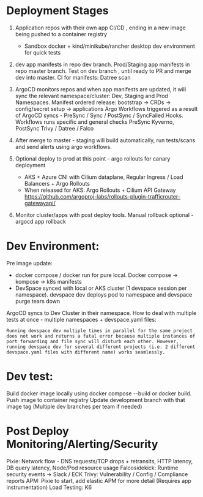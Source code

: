 # Deployment Stages

1. Application repos with their own app CI/CD , ending in a new image being pushed to a container registry

   - Sandbox docker + kind/minikube/rancher desktop dev environment for quick tests

2. dev app manifests in repo dev branch. Prod/Staging app manifests in repo master branch. Test on dev branch , until ready to PR and merge dev into master. CI for manifests: Datree scan

3. ArgoCD monitors repos and when app manifests are updated, it will sync the relevant namespace/cluster: Dev, Staging and Prod Namespaces. Manifest ordered release: bootstrap -> CRDs -> config/secret setup -> applications
   Argo Workflows triggered as a result of ArgoCD syncs - PreSync / Sync / PostSync / SyncFailed Hooks. Workflows runs specific and general checks
   PreSync Kyverno, PostSync Trivy / Datree / Falco
4. After merge to master - staging will build automatically, run tests/scans and send alerts using argo workflows.

5. Optional deploy to prod at this point - argo rollouts for canary deployment
   - AKS + Azure CNI with Cilium dataplane, Regular Ingress / Load Balancers + Argo Rollouts
   - When released for AKS: Argo Rollouts + Cilium API Gateway https://github.com/argoproj-labs/rollouts-plugin-trafficrouter-gatewayapi/

6. Monitor cluster/apps with post deploy tools. Manual rollback optional - argocd app rollback

# Dev Environment:

Pre image update:
- docker compose / docker run for pure local. Docker compose -> kompose -> k8s manifests
- DevSpace synced with local or AKS cluster (1 devspace session per namespace). devspace dev deploys pod to namespace and devspace purge tears down

ArgoCD syncs to Dev Cluster in their namespace.
How to deal with multiple tests at once  - multiple namespaces + devspace.yaml files:

`Running devspace dev multiple times in parallel for the same project does not work and returns a fatal error because multiple instances of port forwarding and file sync will disturb each other. However, running devspace dev for several different projects (i.e. 2 different devspace.yaml files with different name) works seamlessly.`

# Dev test:
Build docker image locally using docker compose --build or docker build.
Push image to container registry
Update development branch with that image tag (Multiple dev branches per team if needed)
# Post Deploy Monitoring/Alerting/Security

Pixie: Network flow - DNS requests/TCP drops + retransits, HTTP latency, DB query latency, Node/Pod resource usage
Falcosidekick: Runtime security events -> Slack / ECK
Trivy: Vulnerability / Config / Compliance reports
APM: Pixie to start, add elastic APM for more detail (Requires app instrumentation)
Load Testing: K6